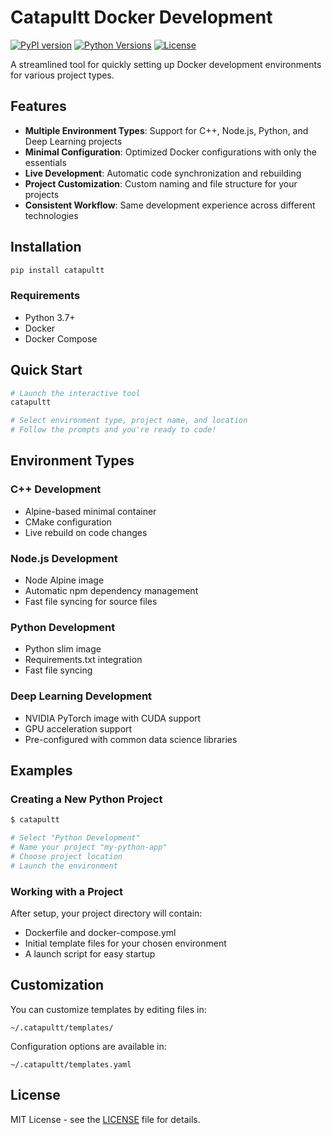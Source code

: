 # Catapultt Docker Development

[![PyPI version](https://img.shields.io/pypi/v/catapultt.svg)](https://pypi.org/project/catapultt/)
[![Python Versions](https://img.shields.io/pypi/pyversions/catapultt.svg)](https://pypi.org/project/catapultt/)
[![License](https://img.shields.io/pypi/l/catapultt.svg)](https://github.com/abtExp/catapultt/blob/main/LICENSE)

A streamlined tool for quickly setting up Docker development environments for various project types.

## Features

- **Multiple Environment Types**: Support for C++, Node.js, Python, and Deep Learning projects
- **Minimal Configuration**: Optimized Docker configurations with only the essentials
- **Live Development**: Automatic code synchronization and rebuilding
- **Project Customization**: Custom naming and file structure for your projects
- **Consistent Workflow**: Same development experience across different technologies

## Installation

```bash
pip install catapultt
```

### Requirements

- Python 3.7+
- Docker
- Docker Compose

## Quick Start

```bash
# Launch the interactive tool
catapultt

# Select environment type, project name, and location
# Follow the prompts and you're ready to code!
```

## Environment Types

### C++ Development
- Alpine-based minimal container
- CMake configuration
- Live rebuild on code changes

### Node.js Development
- Node Alpine image
- Automatic npm dependency management
- Fast file syncing for source files

### Python Development
- Python slim image
- Requirements.txt integration
- Fast file syncing

### Deep Learning Development
- NVIDIA PyTorch image with CUDA support
- GPU acceleration support
- Pre-configured with common data science libraries

## Examples

### Creating a New Python Project

```bash
$ catapultt

# Select "Python Development"
# Name your project "my-python-app"
# Choose project location
# Launch the environment
```

### Working with a Project

After setup, your project directory will contain:
- Dockerfile and docker-compose.yml
- Initial template files for your chosen environment
- A launch script for easy startup

## Customization

You can customize templates by editing files in:
```
~/.catapultt/templates/
```

Configuration options are available in:
```
~/.catapultt/templates.yaml
```

## License

MIT License - see the [LICENSE](https://github.com/abtExp/catapultt/blob/main/LICENSE) file for details.